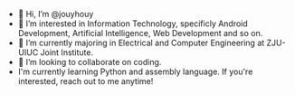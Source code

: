 - 👋 Hi, I’m @jouyhouy
- 👀 I’m interested in Information Technology, specificly Android Development, Artificial Intelligence, Web Development and so on. 
- 🌱 I’m currently majoring in Electrical and Computer Engineering at ZJU-UIUC Joint Institute. 
- 💞️ I’m looking to collaborate on coding. 
- I'm currently learning Python and assembly language. If you're interested, reach out to me anytime! 
<!---
jouyhouy/jouyhouy is a ✨ special ✨ repository because its `README.md` (this file) appears on your GitHub profile.
You can click the Preview link to take a look at your changes.
--->

